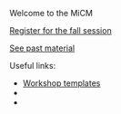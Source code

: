 Welcome to the MiCM

[Register for the fall session](https://mcgill-micm.github.io/Fall-series-2022/)

[See past material](https://mcgill-micm.github.io/McGill-MiCM/)

Useful links:

* [Workshop templates](https://github.com/McGill-MiCM/Workshop_Template)
* 
*
